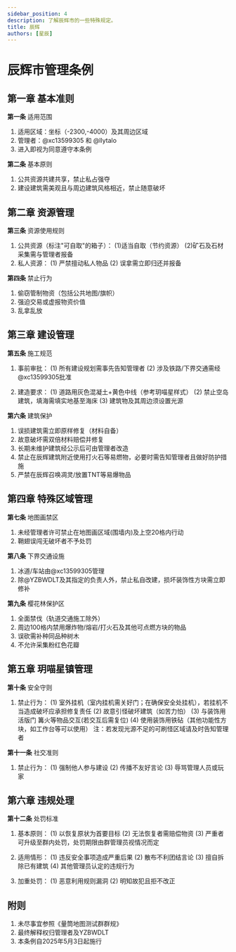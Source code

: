 ```yaml
---
sidebar_position: 4
description: 了解辰辉市的一些特殊规定。
title: 辰辉
authors: [星辰]
---
```


# 辰辉市管理条例

## 第一章 基本准则

**第一条** 适用范围

1. 适用区域：坐标（-2300,-4000）及其周边区域
2. 管理者：@xc13599305 和 @llytalo
3. 进入即视为同意遵守本条例

**第二条** 基本原则

1. 公共资源共建共享，禁止私占强夺
2. 建设建筑需美观且与周边建筑风格相近，禁止随意破坏

## 第二章 资源管理

**第三条** 资源使用规则

1. 公共资源（标注"可自取"的箱子）：
(1)适当自取（节约资源）
(2)矿石及石材采集需与管理者报备
2. 私人资源：
(1) 严禁擅动私人物品
(2) 误拿需立即归还并报备

**第四条** 禁止行为

1. 偷窃管制物资（包括公共地图/旗帜）
2. 强迫交易或虚报物资价值
3. 乱拿乱放

## 第三章 建设管理

**第五条** 施工规范

1. 事前审批：
(1) 所有建设规划需事先告知管理者
(2) 涉及铁路/下界交通需经@xc13599305批准

2. 建造要求：
(1) 道路用灰色混凝土+黄色中线（参考玥喵星样式）
(2) 禁止空岛建筑，填海需填实地基至海床
(3) 建筑物及其周边须设置光源

**第六条** 建筑保护

1. 误损建筑需立即原样修复（材料自备）
2. 故意破坏需双倍材料赔偿并修复
3. 长期未维护建筑经公示后可由管理者改造
4. 禁止在辰辉建筑附近使用打火石等易燃物，必要时需告知管理者且做好防护措施
5. 严禁在辰辉召唤凋灵/放置TNT等易爆物品

## 第四章 特殊区域管理

**第七条** 地图画禁区

1. 未经管理者许可禁止在地图画区域(围墙内)及上空20格内行动
2. 鞘翅误闯无破坏者不予处罚

**第八条** 下界交通设施

1. 冰道/车站由@xc13599305管理
2. 除@YZBWDLT及其指定的负责人外，禁止私自改建，损坏装饰性方块需立即修补

**第九条** 樱花林保护区

1. 全面禁伐（轨道交通施工除外）
2. 周边100格内禁用爆炸物/熔岩/打火石及其他可点燃方块的物品
3. 误砍需补种同品种树木
4. 不允许采集粉红色花瓣

## 第五章 玥喵星镇管理

**第十条** 安全守则

1. 禁止行为：
(1) 室外挂机（室内挂机需关好门；在确保安全处挂机），若挂机不当造成破坏应承担修复责任
(2) 故意引怪破坏建筑（如苦力怕）
(3) 与装饰用活版门 篝火等物品交互(若交互后需复位)
(4) 使用装饰用铁砧（其他功能性方块，如工作台等可以使用）
注：若发现光源不足的可刷怪区域请及时告知管理者

**第十一条** 社交准则

1. 禁止行为：
(1) 强制他人参与建设
(2) 传播不友好言论
(3) 辱骂管理人员或玩家

## 第六章 违规处理

**第十二条** 处罚标准

1. 基本原则：
(1) 以恢复原状为首要目标
(2) 无法恢复者需赔偿物资
(3) 严重者可升级至群内处罚，处罚期限由群管理员视情况而定

2. 适用情形：
(1) 违反安全事项造成严重后果
(2) 散布不利团结言论
(3) 擅自拆除已有建筑
(4) 其他管理员认定的违规行为

3. 加重处罚：
(1) 恶意利用规则漏洞
(2) 明知故犯且拒不改正

## 附则

1. 未尽事宜参照《量筒地图测试群群规》
2. 最终解释权归管理者及YZBWDLT
3. 本条例自2025年5月3日起施行
